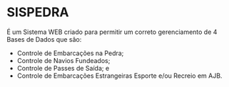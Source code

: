 <!DOCTYPE html>
   <h1>SISPEDRA</h1>
   <p>É um Sistema WEB criado para permitir um correto gerenciamento de 4 Bases de Dados que são:</p>  
    <ul>
    <li>Controle de Embarcações na Pedra;</li>
    <li>Controle de Navios Fundeados;</li>
    <li>Controle de Passes de Saída; e</li>
    <li>Controle de Embarcações Estrangeiras Esporte e/ou Recreio em AJB.</li>
   </ul>
</body>
</html>